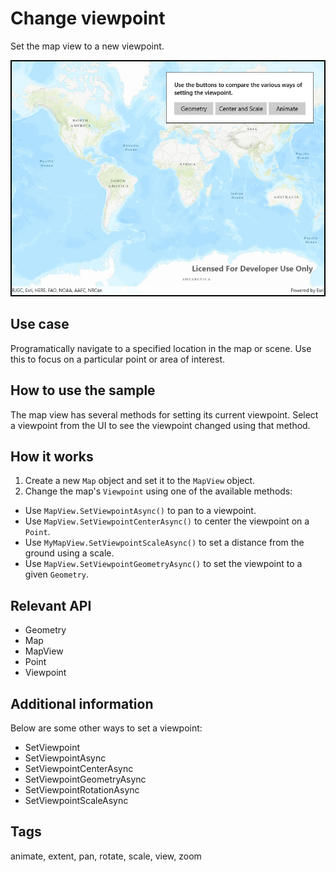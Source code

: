 # Change viewpoint

Set the map view to a new viewpoint.

![Image of change viewpoint](ChangeViewpoint.jpg)

## Use case

Programatically navigate to a specified location in the map or scene. Use this to focus on a particular point or area of interest.

## How to use the sample

The map view has several methods for setting its current viewpoint. Select a viewpoint from the UI to see the viewpoint changed using that method.

## How it works

1. Create a new `Map` object and set it to the `MapView` object.
2. Change the map's `Viewpoint` using one of the available methods:
  * Use `MapView.SetViewpointAsync()` to pan to a viewpoint.
  * Use `MapView.SetViewpointCenterAsync()` to center the viewpoint on a `Point`.
  * Use `MyMapView.SetViewpointScaleAsync()` to set a distance from the ground using a scale.
  * Use `MapView.SetViewpointGeometryAsync()` to set the viewpoint to a given `Geometry`.

## Relevant API

* Geometry
* Map
* MapView
* Point
* Viewpoint

## Additional information

Below are some other ways to set a viewpoint:

* SetViewpoint
* SetViewpointAsync
* SetViewpointCenterAsync
* SetViewpointGeometryAsync
* SetViewpointRotationAsync
* SetViewpointScaleAsync

## Tags

animate, extent, pan, rotate, scale, view, zoom
